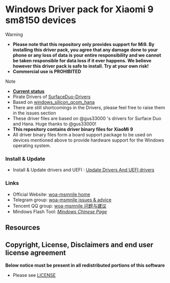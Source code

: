 
# Windows Driver pack for Xiaomi 9 sm8150 devices

> [!WARNING]
> - **Please note that this repository only provides support for Mi9. By installing this driver pack, you agree that any damage done to your phone or any loss of data is your entire responsibility and we cannot be taken responsible for data loss if it ever happens. We believe however this driver pack is safe to install. Try at your own risk!**
> - **Commercial use is PROHIBITED**

> [!NOTE]
> - **[Current status](https://github.com/qaz6750/Xiaomi9-NT-Drivers/blob/main/Status.md)**
> - Pirate Drivers of [SurfaceDuo-Drivers](https://github.com/WOA-Project/SurfaceDuo-Drivers) 
> - Based on [windows_silicon_qcom_hana](https://github.com/WOA-Project/windows_silicon_qcom_hana/)
> - There are still shortcomings in the Drivers, please feel free to raise them in the issues section
> - These driver files are based on @gus33000 's drivers for Surface Duo and Hana. Huge thanks to @gus33000!
> - **This repository contains driver binary files for XiaoMi 9**
> - All driver binary files form a board support package to be used on devices mentioned above to provide hardware support for the Windows operating system.

### Install & Update
  * Install & Update drivers and UEFI : [Update Drivers And UEFI drivers](https://github.com/qaz6750/Xiaomi9-NT-Drivers/blob/main/UpdateDriversAndUEFI.md)

### Links
  * Official Website: [woa-msmnile home](https://woa-msmnile.github.io/)
  * Telegram group: [woa-msmnile issues & advice](https://t.me/woa_msmnile_issues)
  * Tencent QQ group: [woa-msmnile 问题与建议](https://qm.qq.com/cgi-bin/qm/qr?k=r2Gb_eHElZq0T7Rczf4rnEMsMdX6gbvF&jump_from=webapi&authKey=L4/pvGXcxQQddJpzUoa3qEh6P4n/fbF88oPKuPh4L0EFIEj5cY1k06i2w78gA5m5)
  * Mindows Flash Tool: *[Mindows Chinese Page](http://mindows.cn/)*

## Resources

## Copyright, License, Disclaimers and end user license agreement

**Below notice must be present in all redistributed portions of this software**
* Please see [LICENSE](LICENSE.md)
